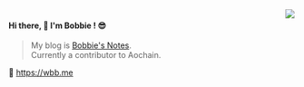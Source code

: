 <img align="right" src="https://github-readme-stats.vercel.app/api?username=wbbme&show_icons=true&theme=tokyonight&hide_border=true&hide_title=true" />

#### Hi there, 👋 I'm Bobbie ! 😎

> My blog is [Bobbie's Notes](https://wbb.me).  
> Currently a contributor to Aochain.

🔗 https://wbb.me
